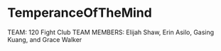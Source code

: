# TemperanceOfTheMind

TEAM: 120 Fight Club
TEAM MEMBERS: Elijah Shaw, Erin Asilo, Gasing Kuang, and Grace Walker
